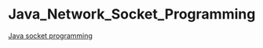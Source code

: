 # Java_Network_Socket_Programming
[Java socket programming](https://github.com/mariostavr/Java_Network_Socket_Programming/files/9995556/Java.socket.programming.pdf)
